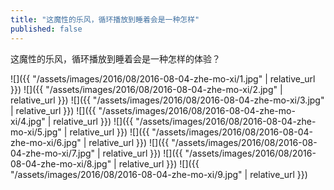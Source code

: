 ```yaml
---
title: "这魔性的乐风，循环播放到睡着会是一种怎样"
published: false
---
```

这魔性的乐风，循环播放到睡着会是一种怎样的体验？



![]({{ "/assets/images/2016/08/2016-08-04-zhe-mo-xi/1.jpg" | relative_url }})
![]({{ "/assets/images/2016/08/2016-08-04-zhe-mo-xi/2.jpg" | relative_url }})
![]({{ "/assets/images/2016/08/2016-08-04-zhe-mo-xi/3.jpg" | relative_url }})
![]({{ "/assets/images/2016/08/2016-08-04-zhe-mo-xi/4.jpg" | relative_url }})
![]({{ "/assets/images/2016/08/2016-08-04-zhe-mo-xi/5.jpg" | relative_url }})
![]({{ "/assets/images/2016/08/2016-08-04-zhe-mo-xi/6.jpg" | relative_url }})
![]({{ "/assets/images/2016/08/2016-08-04-zhe-mo-xi/7.jpg" | relative_url }})
![]({{ "/assets/images/2016/08/2016-08-04-zhe-mo-xi/8.jpg" | relative_url }})
![]({{ "/assets/images/2016/08/2016-08-04-zhe-mo-xi/9.jpg" | relative_url }})
